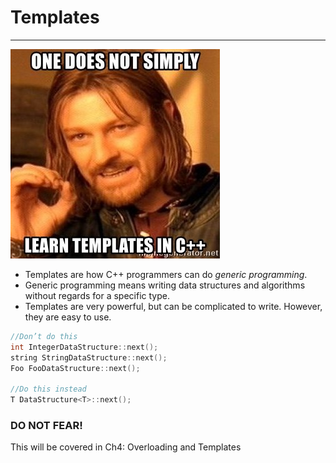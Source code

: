 # Templates

---

![](/assets/one-does-not-simply-learn-templates-in-c.jpg)

* Templates are how C++ programmers can do _generic programming_.
* Generic programming means writing data structures and algorithms without regards for a specific type.
* Templates are very powerful, but can be complicated to write. However, they are easy to use.

```cpp
//Don’t do this
int IntegerDataStructure::next();
string StringDataStructure::next();
Foo FooDataStructure::next();

//Do this instead
T DataStructure<T>::next();
```

### DO NOT FEAR!

This will be covered in Ch4: Overloading and Templates

